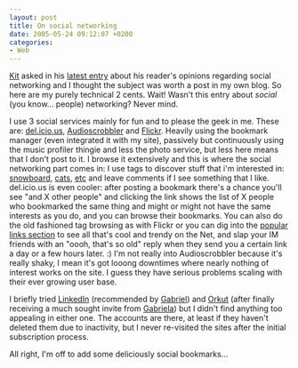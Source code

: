 ```yaml
---
layout: post
title: On social networking
date: 2005-05-24 09:12:07 +0200
categories:
- Web
---
```

<a href="http://www.kitblog.com">Kit</a> asked in his <a href="http://homepage.mac.com/cpaul/iblog/C1156848003/E137499451/index.html">latest entry</a> about his reader's opinions regarding social networking and I thought the subject was worth a post in my own blog. So here are my purely technical 2 cents. Wait! Wasn't this entry about <i>social</i> (you know... people) networking? Never mind.

I use 3 social services mainly for fun and to please the geek in me. These are: <a href="http://del.icio.us/">del.icio.us</a>, <a href="http://www.audioscrobbler.com/">Audioscrobbler</a> and <a href="http://www.flickr.com">Flickr</a>. Heavily using the bookmark manager (even integrated it with my site), passively but continuously using the music profiler thingie and less the photo service, but less here means that I don't post to it. I browse it extensively and this is where the social networking part comes in: I use tags to discover stuff that i'm interested in: <a href="http://www.flickr.com/photos/tags/snowboard/">snowboard</a>, <a href="http://www.flickr.com/photos/tags/cat/">cats</a>, <a href="http://www.flickr.com/photos/tags/etc/">etc</a> and leave comments if I see something that I like. del.icio.us is even cooler: after posting a bookmark there's a chance you'll see "and X other people" and clicking the link shows the list of X people who bookmarked the same thing and might or might not have the same interests as you do, and you can browse their bookmarks. You can also do the old fashioned tag browsing as with Flickr or you can dig into the <a href="http://del.icio.us/popular/">popular links section</a> to see all that's cool and trendy on the Net, and slap your IM friends with an "oooh, that's so old" reply when they send you a certain link a day or a few hours later. :) I'm not really into Audioscrobbler because it's really shaky, I mean it's got looong downtimes where nearly nothing of interest works on the site. I guess they have serious problems scaling with their ever growing user base.

I briefly tried <a href="https://www.linkedin.com/">LinkedIn</a> (recommended by <a href="http://www.timbru.com">Gabriel</a>) and <a href="http://www.orkut.com">Orkut</a> (after finally receiving a much sought invite from <a href="http://gabrielia.blogspot.com/">Gabriela</a>) but I didn't find anything too appealing in either one. The accounts are there, at least if they haven't deleted them due to inactivity, but I never re-visited the sites after the initial subscription process.

All right, I'm off to add some deliciously social bookmarks...

